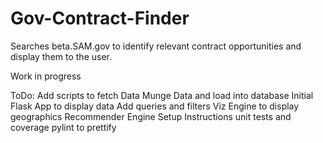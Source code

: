 # Gov-Contract-Finder
Searches beta.SAM.gov to identify relevant contract opportunities and display them to the user.

Work in progress

ToDo:
Add scripts to fetch Data
Munge Data and load into database
Initial Flask App to display data
Add queries and filters
Viz Engine to display geographics
Recommender Engine 
Setup Instructions
unit tests and coverage
pylint to prettify
